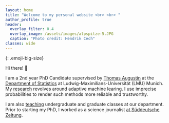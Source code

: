 ```yaml
---
layout: home
title: "Welcome to my personal website <br> <br> " 
author_profile: true
header:
  overlay_filter: 0.4
  overlay_image: /assets/images/alpspitze-5.JPG
  caption: "Photo credit: Hendrik Cech"
classes: wide
---
```

<style>
.emoji-big-size img {font-size: 4rem;}
</style>

{: .emoji-big-size}

Hi there! :wave: <br>


I am a 2nd year PhD Candidate supervised by [Thomas Augustin](https://scholar.google.de/citations?user=3N20m1kAAAAJ&hl=de) at the [Department of Statistics](https://www.statistik.uni-muenchen.de/index.html) at Ludwig-Maximilians-Universität (LMU) Munich. My [research](https://rodemann.github.io/_pages/research/) revolves around adaptive machine learing. I use imprecise probabilities to render such methods more reliable and trustworthy. 

I am also [teaching](https://rodemann.github.io/_pages/teaching/) undergraduate and graduate classes at our department. Prior to starting my PhD, I worked as a science journalist [at Süddeutsche Zeitung](https://www.sueddeutsche.de/autoren/julian-rodemann-1.5017937). 